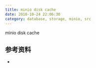```yaml
---
title: minio disk cache
date: 2018-10-24 22:06:30
category: database, storage, minio, src
---
```


minio disk cache



## 参考资料

- []()